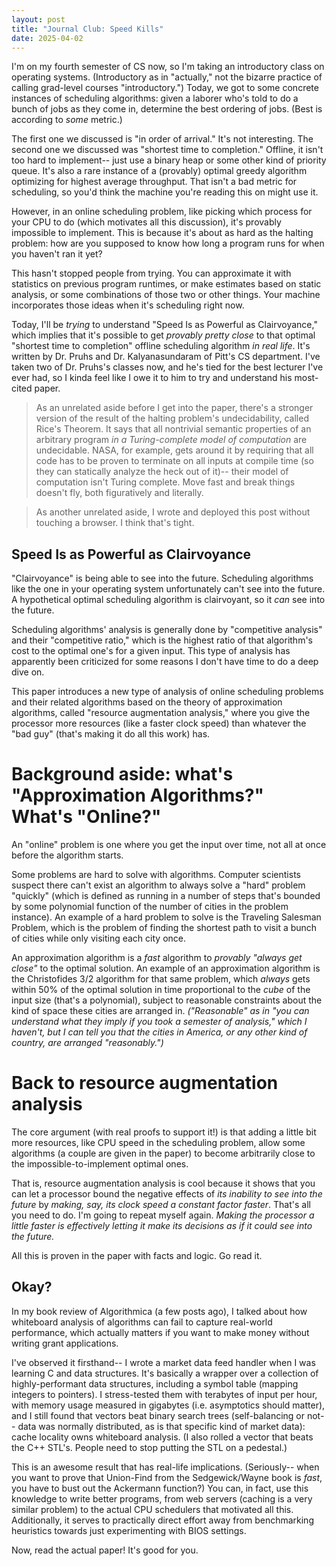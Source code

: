 ```yaml
---
layout: post
title: "Journal Club: Speed Kills"
date: 2025-04-02
---
```

I'm on my fourth semester of CS now, so I'm taking an introductory class on operating systems. (Introductory as in "actually," not the bizarre practice of calling grad-level courses "introductory.") Today, we got to some concrete instances of scheduling algorithms: given a laborer who's told to do a bunch of jobs as they come in, determine the best ordering of jobs. (Best is according to *some* metric.)

The first one we discussed is "in order of arrival." It's not interesting. The second one we discussed was "shortest time to completion." Offline, it isn't too hard to implement-- just use a binary heap or some other kind of priority queue. It's also a rare instance of a (provably) optimal greedy algorithm optimizing for highest average throughput. That isn't a bad metric for scheduling, so you'd think the machine you're reading this on might use it.

However, in an online scheduling problem, like picking which process for your CPU to do (which motivates all this discussion), it's provably impossible to implement. This is because it's about as hard as the halting problem: how are you supposed to know how long a program runs for when you haven't ran it yet?

This hasn't stopped people from trying. You can approximate it with statistics on previous program runtimes, or make estimates based on static analysis, or some combinations of those two or other things. Your machine incorporates those ideas when it's scheduling right now.

Today, I'll be *trying* to understand "Speed Is as Powerful as Clairvoyance," which implies that it's possible to get *provably pretty close* to that optimal "shortest time to completion" offline scheduling algorithm *in real life*. It's written by Dr. Pruhs and Dr. Kalyanasundaram of Pitt's CS department. I've taken two of Dr. Pruhs's classes now, and he's tied for the best lecturer I've ever had, so I kinda feel like I owe it to him to try and understand his most-cited paper.

> As an unrelated aside before I get into the paper, there's a stronger version of the result of the halting problem's undecidability, called Rice's Theorem. It says that all nontrivial semantic properties of an arbitrary program *in a Turing-complete model of computation* are undecidable. NASA, for example, gets around it by requiring that all code has to be proven to terminate on all inputs at compile time (so they can statically analyze the heck out of it)-- their model of computation isn't Turing complete. Move fast and break things doesn't fly, both figuratively and literally.

> As another unrelated aside, I wrote and deployed this post without touching a browser. I think that's tight.

## Speed Is as Powerful as Clairvoyance
"Clairvoyance" is being able to see into the future. Scheduling algorithms like the one in your operating system unfortunately can't see into the future. A hypothetical optimal scheduling algorithm is clairvoyant, so it *can* see into the future.

Scheduling algorithms' analysis is generally done by "competitive analysis" and their "competitive ratio," which is the highest ratio of that algorithm's cost to the optimal one's for a given input. This type of analysis has apparently been criticized for some reasons I don't have time to do a deep dive on.

This paper introduces a new type of analysis of online scheduling problems and their related algorithms based on the theory of approximation algorithms, called "resource augmentation analysis," where you give the processor more resources (like a faster clock speed) than whatever the "bad guy" (that's making it do all this work) has.

# Background aside: what's "Approximation Algorithms?" What's "Online?"
An "online" problem is one where you get the input over time, not all at once before the algorithm starts.

Some problems are hard to solve with algorithms. Computer scientists suspect there can't exist an algorithm to always solve a "hard" problem "quickly" (which is defined as running in a number of steps that's bounded by some polynomial function of the number of cities in the problem instance). An example of a hard problem to solve is the Traveling Salesman Problem, which is the problem of finding the shortest path to visit a bunch of cities while only visiting each city once.

An approximation algorithm is a *fast* algorithm to *provably "always get close"* to the optimal solution. An example of an approximation algorithm is the Christofides 3/2 algorithm for that same problem, which *always* gets within 50% of the optimal solution in time proportional to the *cube* of the input size (that's a polynomial), subject to reasonable constraints about the kind of space these cities are arranged in. *("Reasonable" as in "you can understand what they imply if you took a semester of analysis," which I haven't, but I can tell you that the cities in America, or any other kind of country, are arranged "reasonably.")*

# Back to resource augmentation analysis
The core argument (with real proofs to support it!) is that adding a little bit more resources, like CPU speed in the scheduling problem, allow some algorithms (a couple are given in the paper) to become arbitrarily close to the impossible-to-implement optimal ones.

That is, resource augmentation analysis is cool because it shows that you can let a processor bound the negative effects of *its inability to see into the future* by *making, say, its clock speed a constant factor faster*. That's all you need to do. I'm going to repeat myself again. *Making the processor a little faster is effectively letting it make its decisions as if it could see into the future.* 

All this is proven in the paper with facts and logic. Go read it.

## Okay?
In my book review of Algorithmica (a few posts ago), I talked about how whiteboard analysis of algorithms can fail to capture real-world performance, which actually matters if you want to make money without writing grant applications.

I've observed it firsthand-- I wrote a market data feed handler when I was learning C and data structures. It's basically a wrapper over a collection of highly-performant data structures, including a symbol table (mapping integers to pointers). I stress-tested them with terabytes of input per hour, with memory usage measured in gigabytes (i.e. asymptotics should matter), and I still found that vectors beat binary search trees (self-balancing or not-- data was normally distributed, as is that specific kind of market data): cache locality owns whiteboard analysis. (I also rolled a vector that beats the C++ STL's. People need to stop putting the STL on a pedestal.)

This is an awesome result that has real-life implications. (Seriously-- when you want to prove that Union-Find from the Sedgewick/Wayne book is *fast*, you have to bust out the Ackermann function?) You can, in fact, use this knowledge to write better programs, from web servers (caching is a very similar problem) to the actual CPU schedulers that motivated all this. Additionally, it serves to practically direct effort away from benchmarking heuristics towards just experimenting with BIOS settings.

Now, read the actual paper! It's good for you.

